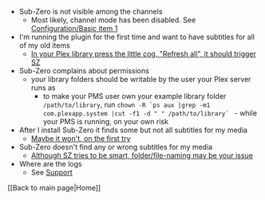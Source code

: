 * Sub-Zero is not visible among the channels
  * Most likely, channel mode has been disabled. See [Configuration/Basic item 1](https://github.com/pannal/Sub-Zero.bundle/wiki/Sub%E2%80%90Zero-Configuration#basic-configuration)
* I'm running the plugin for the first time and want to have subtitles for all of my old items
  * [In your Plex library press the little cog, "Refresh all", it should trigger SZ](https://forums.plex.tv/discussion/comment/1230216/#Comment_1230216)
* Sub-Zero complains about permissions
  * your library folders should be writable by the user your Plex server runs as
    * to make your PMS user own your example library folder `/path/to/library`, run ```chown -R `ps aux |grep -m1 com.plexapp.system |cut -f1 -d " " /path/to/library` ``` - while your PMS is running, on your own risk
* After I install Sub-Zero it finds some but not all subtitles for my media
  * [Maybe it won't, on the first try](https://github.com/pannal/Sub-Zero.bundle/wiki/User-Guide#attention-on-the-initial-refresh)
* Sub-Zero doesn't find any or wrong subtitles for my media
  * [Although SZ tries to be smart, folder/file-naming may be your issue](https://forums.plex.tv/discussion/comment/1234850/#Comment_1234850)
* Where are the logs
  * See [Support](https://github.com/pannal/Sub-Zero.bundle/wiki/Support#support)




[[Back to main page|Home]]